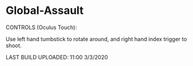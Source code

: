 # Global-Assault

CONTROLS (Oculus Touch):

Use left hand tumbstick to rotate around, and right hand index trigger to shoot.

LAST BUILD UPLOADED: 11:00 3/3/2020
